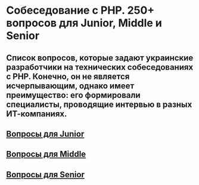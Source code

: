 # Собеседование с PHP. 250+ вопросов для Junior, Middle и Senior

## Список вопросов, которые задают украинские разработчики на технических собеседованиях с PHP. Конечно, он не является исчерпывающим, однако имеет преимущество: его формировали специалисты, проводящие интервью в разных ИТ-компаниях.

## [Вопросы для Junior](./Junior/README.MD)

## [Вопросы для Middle](./Middle/README.MD)

## [Вопросы для Senior](./Middle/README.MD)
